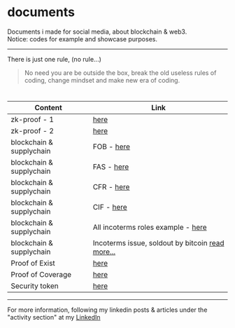 # documents
Documents i made for social media, about blockchain &amp; web3.\
Notice: codes for example and showcase purposes.

---

There is just one rule, (no rule...)
> No need you are be outside the box, break the old useless rules of coding, change mindset and make new era of coding.

#

| **Content** | **Link** |
| --- | --- |
| zk-proof - 1 | [here](https://github.com/mosi-arch/documents/blob/main/zk-proof-01.md) |
| zk-proof - 2 | [here](https://github.com/mosi-arch/documents/blob/main/zk-proof-02.md) |
| blockchain & supplychain | FOB - [here](https://github.com/mosi-arch/documents/blob/main/blockchain-and-supplychain.md) |
| blockchain & supplychain | FAS - [here](https://github.com/mosi-arch/documents/blob/main/incoterms-FAS.md) |
| blockchain & supplychain | CFR - [here](https://github.com/mosi-arch/documents/blob/main/incoterms-CFR.md) |
| blockchain & supplychain | CIF - [here](https://github.com/mosi-arch/documents/blob/main/incoterms-CIF.md) |
| blockchain & supplychain | All incoterms roles example - [here](https://github.com/mosi-arch/documents/blob/main/incoterms-roles-example.md) |
| blockchain & supplychain | Incoterms issue, soldout by bitcoin [read more...](https://github.com/mosi-arch/documents/blob/main/incoterms-issue.md) |
| Proof of Exist | [here](https://github.com/mosi-arch/documents/blob/main/proof-of-exist.md) |
| Proof of Coverage | [here](https://github.com/mosi-arch/documents/blob/main/proof-of-coverage.md) |
| Security token | [here](https://github.com/mosi-arch/documents/blob/main/security-token.md) |

---
For more information, following my linkedin posts & articles under the "activity section" at my [LinkedIn](https://www.linkedin.com/in/moslem-abbasi/) 
